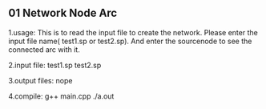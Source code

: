 ## 01 Network Node Arc
1.usage:
    This is to read the input file to create the network.
    Please enter the input file name( test1.sp or test2.sp).
    And enter the sourcenode to see the connected arc with it.
 
2.input file:
    test1.sp
    test2.sp
 
3.output files:
    nope
 
4.compile:
    g++ main.cpp
    ./a.out